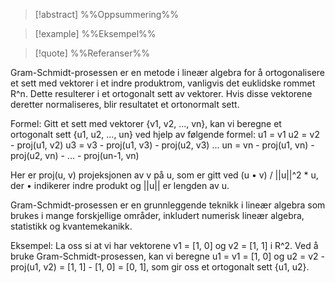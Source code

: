 
> [!abstract] %%Oppsummering%%
> 

> [!example] %%Eksempel%%
> 

> [!quote] %%Referanser%%
>


Gram-Schmidt-prosessen er en metode i lineær algebra for å ortogonalisere et sett med vektorer i et indre produktrom, vanligvis det euklidske rommet R^n. Dette resulterer i et ortogonalt sett av vektorer. Hvis disse vektorene deretter normaliseres, blir resultatet et ortonormalt sett.

Formel: Gitt et sett med vektorer {v1, v2, ..., vn}, kan vi beregne et ortogonalt sett {u1, u2, ..., un} ved hjelp av følgende formel:
u1 = v1
u2 = v2 - proj(u1, v2)
u3 = v3 - proj(u1, v3) - proj(u2, v3)
...
un = vn - proj(u1, vn) - proj(u2, vn) - ... - proj(un-1, vn)

Her er proj(u, v) projeksjonen av v på u, som er gitt ved (u • v) / ||u||^2 * u, der • indikerer indre produkt og ||u|| er lengden av u.

Gram-Schmidt-prosessen er en grunnleggende teknikk i lineær algebra som brukes i mange forskjellige områder, inkludert numerisk lineær algebra, statistikk og kvantemekanikk.

Eksempel: La oss si at vi har vektorene v1 = [1, 0] og v2 = [1, 1] i R^2. Ved å bruke Gram-Schmidt-prosessen, kan vi beregne u1 = v1 = [1, 0] og u2 = v2 - proj(u1, v2) = [1, 1] - [1, 0] = [0, 1], som gir oss et ortogonalt sett {u1, u2}.